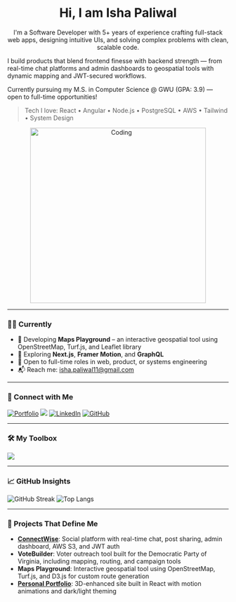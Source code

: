 # <h1 align="center">Hi, I am Isha Paliwal</h1>

<p align="center">
I'm a Software Developer with 5+ years of experience crafting full-stack web apps, designing intuitive UIs, and solving complex problems with clean, scalable code.

I build products that blend frontend finesse with backend strength — from real-time chat platforms and admin dashboards to geospatial tools with dynamic mapping and JWT-secured workflows.

Currently pursuing my M.S. in Computer Science @ GWU (GPA: 3.9) — open to full-time opportunities!

> Tech I love: React • Angular • Node.js • PostgreSQL • AWS • Tailwind • System Design

<p align="center">
  <img src="https://github.com/user-attachments/assets/e32d1f60-84a4-4739-aa73-7b69dccedb88" alt="Coding" width="400">
</p>

</p>

---

### 👩‍💻 Currently

- 💼 Developing **Maps Playground** – an interactive geospatial tool using OpenStreetMap, Turf.js, and Leaflet library  
- 🧠 Exploring **Next.js**, **Framer Motion**, and **GraphQL**  
- 🤝 Open to full-time roles in web, product, or systems engineering  
- 📬 Reach me: [isha.paliwal11@gmail.com](mailto:isha.paliwal11@gmail.com)

---

### 🔗 Connect with Me

[![Portfolio](https://img.shields.io/badge/-Portfolio-orange?logo=vercel&logoColor=white)](https://isha-paliwal.netlify.app)
<a href="https://linkedin.com/in/isha-paliwal" arget="_blank" rel="noopener noreferrer nofollow"><img src="https://cdn.jsdelivr.net/gh/devicons/devicon@latest/icons/linkedin/linkedin-original.svg" /></a>
[![LinkedIn](https://img.shields.io/badge/-LinkedIn-blue?logo=linkedin&logoColor=white)](https://linkedin.com/in/isha-paliwal) 
[![GitHub](https://img.shields.io/badge/-GitHub-black?logo=github&logoColor=white)](https://github.com/ishapaliwal)  

---

### 🛠 My Toolbox

<p>
  <img src="https://skillicons.dev/icons?i=js,ts,html,css,react,angular,nodejs,postgres,aws,express,redux,tailwind,bootstrap,figma,git,github,vscode" />
</p>

---

### 📈 GitHub Insights

![GitHub Streak](https://github-readme-streak-stats.herokuapp.com/?user=ishapaliwal&theme=dark)
![Top Langs](https://github-readme-stats.vercel.app/api/top-langs/?username=ishapaliwal&layout=compact&theme=dark)

---

### 🚀 Projects That Define Me

- **[ConnectWise](https://connectwise.netlify.app)**: Social platform with real-time chat, post sharing, admin dashboard, AWS S3, and JWT auth
- **VoteBuilder**: Voter outreach tool built for the Democratic Party of Virginia, including mapping, routing, and campaign tools
- **Maps Playground**: Interactive geospatial tool using OpenStreetMap, Turf.js, and D3.js for custom route generation
- **[Personal Portfolio](https://connectwise.netlify.app/login)**: 3D-enhanced site built in React with motion animations and dark/light theming

